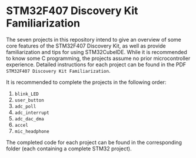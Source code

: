# STM32F407 Discovery Kit Familiarization

The seven projects in this repository intend to give an overview of some core features of the STM32F407 Discovery Kit, as well as provide familiarization and tips for using STM32CubeIDE. While it is recommended to know some C programming, the projects assume no prior microcontroller experience. Detailed instructions for each project can be found in the PDF `STM32F407 Discovery Kit Familiarization`.

It is recommended to complete the projects in the following order:

1. `blink_LED`
2. `user_button`
3. `adc_poll`
4. `adc_interrupt`
5. `adc_dac_dma`
6. `accel`
7. `mic_headphone`

The completed code for each project can be found in the corresponding folder (each containing a complete STM32 project).
